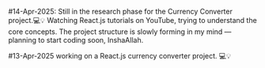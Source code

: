 #14-Apr-2025: Still in the research phase for the Currency Converter project.💻💡
Watching React.js tutorials on YouTube, trying to understand the core concepts. The project structure is slowly forming in my mind — planning to start coding soon, InshaAllah.

#13-Apr-2025 working on a React.js currency converter project. 💻💡

